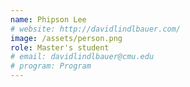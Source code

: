 ```yaml
---
name: Phipson Lee
# website: http://davidlindlbauer.com/
image: /assets/person.png
role: Master's student
# email: davidlindlbauer@cmu.edu
# program: Program
---
```


